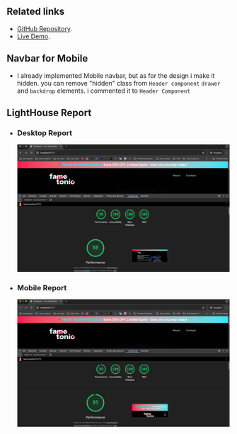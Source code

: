 ## Related links

- [GitHub Repository](https://github.com/masud001/fametonic).
- [Live Demo](https://fametonic-live-demo.netlify.app/).

## Navbar for Mobile

- I already implemented Mobile navbar, but as for the design i make it hidden. you can remove "hidden" class from `Header component` `drawer` and `backdrop` elements. i commented it to `Header Component`

## LightHouse Report

- ### Desktop Report
  ![Screenshot for desktop.](/static/screenshots/screenshot-desktop.png)
- ### Mobile Report
  ![Screenshot for mobile.](/static/screenshots/screenshot-mobile.png)
